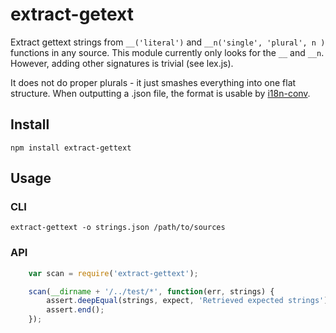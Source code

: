 extract-getext
==============

Extract gettext strings from `__('literal')` and `__n('single', 'plural', n )` functions in any source.
This module currently only looks for the `__` and `__n`. However, adding other signatures is trivial (see lex.js).

It does not do proper plurals - it just smashes everything into one flat structure.
When outputting a .json file, the format is usable by [i18n-conv](https://www.npmjs.org/package/i18next-conv).

## Install

    npm install extract-gettext
    
## Usage

### CLI

    extract-gettext -o strings.json /path/to/sources
    
### API

```javascript
    var scan = require('extract-gettext');

    scan(__dirname + '/../test/*', function(err, strings) {
        assert.deepEqual(strings, expect, 'Retrieved expected strings');
        assert.end();
    });
```

